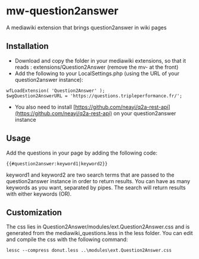 # mw-question2answer

A mediawiki extension that brings question2answer in wiki pages

## Installation
* Download and copy the folder in your mediawiki extensions, so that it reads : extensions/Question2Answer (remove the mv- at the front)
* Add the following to your LocalSettings.php (using the URL of your question2answer instance): 
```
wfLoadExtension( 'Question2Answer' );
$wgQuestion2AnswerURL = 'https://questions.tripleperformance.fr/';    
```
* You also need to install [https://github.com/neayi/q2a-rest-api](https://github.com/neayi/q2a-rest-api) on your question2answer instance

## Usage
Add the questions in your page by adding the following code:

    {{#question2answer:keyword1|keyword2}}

keyword1 and keyword2 are two search terms that are passed to the question2answer instance in order to return results. You can have as many keywords as you want, separated by pipes. The search will return results with either keywords (OR).

## Customization
The css lies in Question2Answer/modules/ext.Question2Answer.css and is generated from the mediawiki_questions.less in the less folder. You can edit and compile the css with the following command:

    lessc --compress donut.less ..\modules\ext.Question2Answer.css

